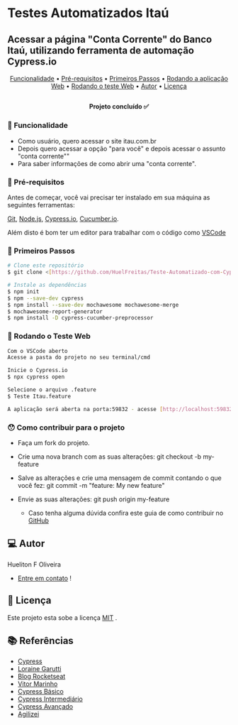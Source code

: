 # Testes Automatizados Itaú
## Acessar a página "Conta Corrente" do Banco Itaú, utilizando ferramenta de automação Cypress.io

<p align="center">
 <a href="#funcionalidade">Funcionalidade</a> •
 <a href="#pre-requisitos">Pré-requisitos</a> • 
 <a href="#primeiros passos">Primeiros Passos</a> • 
 <a href="#rodando a aplicacao web">Rodando a aplicação Web</a> • 
 <a href="#rodando o teste web">Rodando o teste Web</a> •
 <a href="#autor">Autor</a> • 
 <a href="#licen-a">Licença</a>
</p>

##
<h4 align="center"> 
	Projeto concluído ✅ 
</h4>
  
### 📂 Funcionalidade

- Como usuário, quero acessar o site itau.com.br
- Depois quero acessar a opção "para você" e depois acessar o assunto "conta corrente""
- Para saber informações de como abrir uma "conta corrente".
  
### 🚧 Pré-requisitos

Antes de começar, você vai precisar ter instalado em sua máquina as seguintes ferramentas:

  [Git](https://git-scm.com), [Node.js](https://nodejs.org/en/), [Cypress.io](https://www.cypress.io), [Cucumber.io](https://cucumber.io). 

Além disto é bom ter um editor para trabalhar com o código como [VSCode](https://code.visualstudio.com/)
  
### 🎲 Primeiros Passos

```bash
# Clone este repositório
$ git clone <[https://github.com/HuelFreitas/Teste-Automatizado-com-Cypress.io.git]>

# Instale as dependências
$ npm init
$ npm --save-dev cypress
$ npm install --save-dev mochawesome mochawesome-merge
$ mochawesome-report-generator 
$ npm install -D cypress-cucumber-preprocessor

```
### 🧭 Rodando o Teste Web

```bash
Com o VSCode aberto  
Acesse a pasta do projeto no seu terminal/cmd

Inicie o Cypress.io
$ npx cypress open

Selecione o arquivo .feature
$ Teste Itau.feature

A aplicação será aberta na porta:59832 - acesse [http://localhost:59832/__/#/tests/integration/Teste%20Itau.feature]
```
  
### 😯 Como contribuir para o projeto

- Faça um fork do projeto.
- Crie uma nova branch com as suas alterações: git checkout -b my-feature
- Salve as alterações e crie uma mensagem de commit contando o que você fez: git commit -m "feature: My new feature"
- Envie as suas alterações: git push origin my-feature

  - Caso tenha alguma dúvida confira este guia de como contribuir no [GitHub](https://github.com/firstcontributions/first-contributions)

## 💻 Autor

Hueliton F Oliveira
- [Entre em contato](https://www.linkedin.com/in/hueliton-f-oliveira-b497611b0/) !
  
## 📝 Licença

Este projeto esta sobe a licença [MIT](https://github.com/HuelFreitas/Teste-Automatizado-com-Cypress.io/blob/add-license-1/LICENSE) .

## 📚 Referências
- [Cypress](https://docs.cypress.io/guides/overview/why-cypress)
- [Loraine Garutti](https://medium.com/@lorainegarutti/automatização-de-testes-web-configurando-ambiente-cypress-mochawesome-147c4a2b51ff)
- [Blog Rocketseat](https://blog.rocketseat.com.br/como-fazer-um-bom-readme/)
- [Vitor Marinho](https://vitormarinheiroautomation.medium.com/cypress-page-object-sucesso-6841cb7c19a0)
- [Cypress Básico](https://www.udemy.com/course-dashboard-redirect/?course_id=2959042)
- [Cypress Intermediário](https://www.udemy.com/course-dashboard-redirect/?course_id=2959120)
- [Cypress Avançado](https://www.udemy.com/course-dashboard-redirect/?course_id=3909364)
- [Agilizei](https://www.youtube.com/watch?v=mfZfhp6Ql8c&list=WL&index=20&t=2741s)
